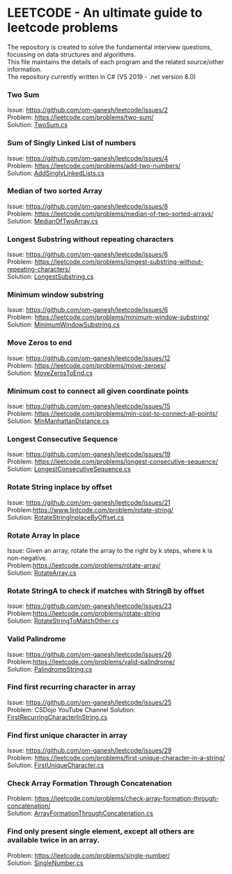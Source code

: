 # LEETCODE - An ultimate guide to leetcode problems
The repository is created to solve the fundamental interview questions, focussing on data structures and algorithms.  
This file maintains the details of each program and the related source/other information.  
The repository currently written in C#  (VS 2019 - .net version 8.0)   

### **Two Sum**  
Issue:  https://github.com/om-ganesh/leetcode/issues/2  
Problem: https://leetcode.com/problems/two-sum/  
Solution: [TwoSum.cs](consoleproject/TwoSum.cs)  

### **Sum of Singly Linked List of numbers**  
Issue:  https://github.com/om-ganesh/leetcode/issues/4  
Problem: https://leetcode.com/problems/add-two-numbers/  
Solution: [AddSinglyLinkedLists.cs](consoleproject/AddSinglyLinkedLists.cs)  

### **Median of two sorted Array**  
Issue:  https://github.com/om-ganesh/leetcode/issues/8  
Problem: https://leetcode.com/problems/median-of-two-sorted-arrays/   
Solution: [MedianOfTwoArray.cs](consoleproject/MedianOfTwoArray.cs)  

### **Longest Substring without repeating characters**  
Issue:  https://github.com/om-ganesh/leetcode/issues/6  
Problem: https://leetcode.com/problems/longest-substring-without-repeating-characters/   
Solution: [LongestSubstring.cs](consoleproject/LongestSubstring.cs)  

### **Minimum window substring**  
Issue:  https://github.com/om-ganesh/leetcode/issues/6  
Problem: https://leetcode.com/problems/minimum-window-substring/    
Solution: [MinimumWindowSubstring.cs](consoleproject/MinimumWindowSubstring.cs)  

### **Move Zeros to end**  
Issue:  https://github.com/om-ganesh/leetcode/issues/12  
Problem: https://leetcode.com/problems/move-zeroes/     
Solution: [MoveZerosToEnd.cs](consoleproject/MoveZerosToEnd.cs)  

### **Minimum cost to connect all given coordinate points**  
Issue:  https://github.com/om-ganesh/leetcode/issues/15  
Problem: https://leetcode.com/problems/min-cost-to-connect-all-points/     
Solution: [MinManhattanDistance.cs](consoleproject/MinManhattanDistance.cs)  

### **Longest Consecutive Sequence**  
Issue:  https://github.com/om-ganesh/leetcode/issues/19  
Problem: https://leetcode.com/problems/longest-consecutive-sequence/     
Solution: [LongestConsecutiveSequence.cs](consoleproject/LongestConsecutiveSequence.cs)  

### **Rotate String inplace by offset**  
Issue:  https://github.com/om-ganesh/leetcode/issues/21  
Problem:https://www.lintcode.com/problem/rotate-string/     
Solution: [RotateStringInplaceByOffset.cs](consoleproject/RotateStringInplaceByOffset.cs)  

### **Rotate Array In place**  
Issue: Given an array, rotate the array to the right by k steps, where k is non-negative.  
Problem:https://leetcode.com/problems/rotate-array/      
Solution: [RotateArray.cs](consoleproject/RotateArray.cs)  

### **Rotate StringA to check if matches with StringB by offset**  
Issue:  https://github.com/om-ganesh/leetcode/issues/23  
Problem:https://leetcode.com/problems/rotate-string       
Solution: [RotateStringToMatchOther.cs](consoleproject/RotateStringToMatchOther.cs)  

### **Valid Palindrome**  
Issue:  https://github.com/om-ganesh/leetcode/issues/26  
Problem:https://leetcode.com/problems/valid-palindrome/      
Solution: [PalindromeString.cs](consoleproject/PalindromeString.cs)  

### **Find first recurring character in array**  
Issue:  https://github.com/om-ganesh/leetcode/issues/25  
Problem: CSDojo YouTube Channel
Solution: [FirstRecurringCharacterInString.cs](consoleproject/FirstRecurringCharacterInString.cs)  

### **Find first unique character in array**  
Issue:  https://github.com/om-ganesh/leetcode/issues/29  
Problem: https://leetcode.com/problems/first-unique-character-in-a-string/  
Solution: [FirstUniqueCharacter.cs](consoleproject/FirstUniqueCharacter.cs)  

### **Check Array Formation Through Concatenation**  
Problem: https://leetcode.com/problems/check-array-formation-through-concatenation/  
Solution: [ArrayFormationThroughConcatenation.cs](consoleproject/ArrayFormationThroughConcatenation.cs)  

### **Find only present single element, except all others are available twice in an array.**  
Problem: https://leetcode.com/problems/single-number/    
Solution: [SingleNumber.cs](consoleproject/SingleNumber.cs)  